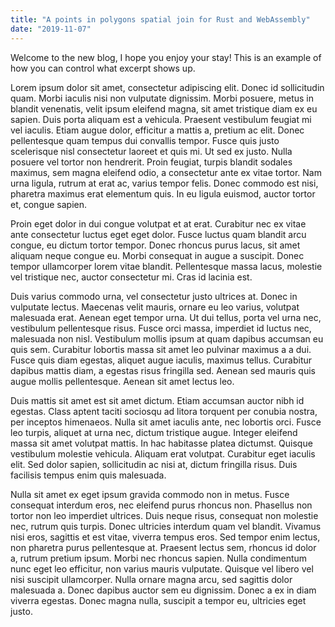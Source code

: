 ```yaml
---
title: "A points in polygons spatial join for Rust and WebAssembly"
date: "2019-11-07"
---
```


Welcome to the new blog, I hope you enjoy your stay! This is an example of how you can control what excerpt shows up.

<!-- end -->

Lorem ipsum dolor sit amet, consectetur adipiscing elit. Donec id sollicitudin quam. Morbi iaculis nisi non vulputate dignissim. Morbi posuere, metus in blandit venenatis, velit ipsum eleifend magna, sit amet tristique diam ex eu sapien. Duis porta aliquam est a vehicula. Praesent vestibulum feugiat mi vel iaculis. Etiam augue dolor, efficitur a mattis a, pretium ac elit. Donec pellentesque quam tempus dui convallis tempor. Fusce quis justo scelerisque nisl consectetur laoreet et quis mi. Ut sed ex justo. Nulla posuere vel tortor non hendrerit. Proin feugiat, turpis blandit sodales maximus, sem magna eleifend odio, a consectetur ante ex vitae tortor. Nam urna ligula, rutrum at erat ac, varius tempor felis. Donec commodo est nisi, pharetra maximus erat elementum quis. In eu ligula euismod, auctor tortor et, congue sapien.

Proin eget dolor in dui congue volutpat et at erat. Curabitur nec ex vitae ante consectetur luctus eget eget dolor. Fusce luctus quam blandit arcu congue, eu dictum tortor tempor. Donec rhoncus purus lacus, sit amet aliquam neque congue eu. Morbi consequat in augue a suscipit. Donec tempor ullamcorper lorem vitae blandit. Pellentesque massa lacus, molestie vel tristique nec, auctor consectetur mi. Cras id lacinia est.

Duis varius commodo urna, vel consectetur justo ultrices at. Donec in vulputate lectus. Maecenas velit mauris, ornare eu leo varius, volutpat malesuada erat. Aenean eget tempor urna. Ut dui tellus, porta vel urna nec, vestibulum pellentesque risus. Fusce orci massa, imperdiet id luctus nec, malesuada non nisl. Vestibulum mollis ipsum at quam dapibus accumsan eu quis sem. Curabitur lobortis massa sit amet leo pulvinar maximus a a dui. Fusce quis diam egestas, aliquet augue iaculis, maximus tellus. Curabitur dapibus mattis diam, a egestas risus fringilla sed. Aenean sed mauris quis augue mollis pellentesque. Aenean sit amet lectus leo.

Duis mattis sit amet est sit amet dictum. Etiam accumsan auctor nibh id egestas. Class aptent taciti sociosqu ad litora torquent per conubia nostra, per inceptos himenaeos. Nulla sit amet iaculis ante, nec lobortis orci. Fusce leo turpis, aliquet at urna nec, dictum tristique augue. Integer eleifend massa sit amet volutpat mattis. In hac habitasse platea dictumst. Quisque vestibulum molestie vehicula. Aliquam erat volutpat. Curabitur eget iaculis elit. Sed dolor sapien, sollicitudin ac nisi at, dictum fringilla risus. Duis facilisis tempus enim quis malesuada.

Nulla sit amet ex eget ipsum gravida commodo non in metus. Fusce consequat interdum eros, nec eleifend purus rhoncus non. Phasellus non tortor non leo imperdiet ultrices. Duis neque risus, consequat non molestie nec, rutrum quis turpis. Donec ultricies interdum quam vel blandit. Vivamus nisi eros, sagittis et est vitae, viverra tempus eros. Sed tempor enim lectus, non pharetra purus pellentesque at. Praesent lectus sem, rhoncus id dolor a, rutrum pretium ipsum. Morbi nec rhoncus sapien. Nulla condimentum nunc eget leo efficitur, non varius mauris vulputate. Quisque vel libero vel nisi suscipit ullamcorper. Nulla ornare magna arcu, sed sagittis dolor malesuada a. Donec dapibus auctor sem eu dignissim. Donec a ex in diam viverra egestas. Donec magna nulla, suscipit a tempor eu, ultricies eget justo.

